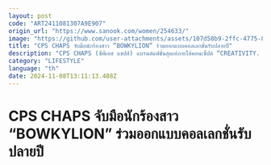 ```yaml
---
layout: post
code: "ART2411081307A9E907"
origin_url: "https://www.sanook.com/women/254633/"
image: "https://github.com/user-attachments/assets/107d58b9-2ffc-4775-8f81-d2a3a181a048"
title: "CPS CHAPS จับมือนักร้องสาว “BOWKYLION” ร่วมออกแบบคอลเลกชั่นรับปลายปี"
description: "CPS CHAPS (ซีพีเอส แชปส์) แบรนด์แฟชั่นสุดเท่ภายใต้คอนเซ็ปต์ “CREATIVITY. PASSION. SELF.” เปิดตัว “CPS CHAPS | BOWKYLION”"
category: "LIFESTYLE"
language: "th"
date: 2024-11-08T13:11:13.488Z
---
```


# CPS CHAPS จับมือนักร้องสาว “BOWKYLION” ร่วมออกแบบคอลเลกชั่นรับปลายปี